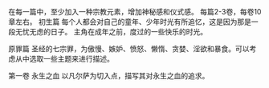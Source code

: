 在每一篇中，至少加入一种宗教元素，增加神秘感和仪式感。
每篇2-3卷，每卷10章左右。
初生篇
每个人都会对自己的童年、少年时光有所追忆，这是因为那是一段无忧无虑的日子。
主角在成年之前，度过的一些快乐的时光。

原罪篇
圣经的七宗罪，为傲慢、嫉妒、愤怒、懒惰、贪婪、淫欲和暴食。可以考虑从中选取一些主题来进行描述。

第一卷 永生之血
以凡尔萨为切入点，描写其对永生之血的追求。
